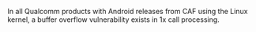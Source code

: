 In all Qualcomm products with Android releases from CAF using the Linux kernel, a buffer overflow vulnerability exists in 1x call processing.